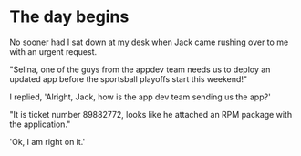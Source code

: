 # The day begins

No sooner had I sat down at my desk when Jack came rushing over to me with an urgent request.

"Selina, one of the guys from the appdev team needs us to deploy an updated app before the sportsball playoffs start this weekend!"

I replied, 'Alright, Jack, how is the app dev team sending us the app?'

"It is ticket number 89882772, looks like he attached an RPM package with the application."

'Ok, I am right on it.'
